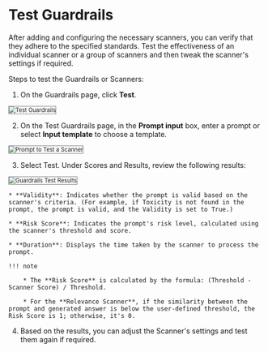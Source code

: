 # Test Guardrails

After adding and configuring the necessary scanners, you can verify that they adhere to the specified standards. Test the effectiveness of an individual scanner or a group of scanners and then tweak the scanner's settings if required.

Steps to test the Guardrails or Scanners:

1. On the Guardrails page, click **Test**.  
<img src="../images/test-guardrails.png" alt="Test Guardrails" title="Test Guardrails" style="border: 1px solid gray; zoom:80%;">

2. On the Test Guardrails page, in the **Prompt input** box, enter a prompt or select **Input template** to choose a template.  
<img src="../images/test-guardrails-prompt-input.png" alt="Prompt to Test a Scanner" title="Prompt to Test a Scanner" style="border: 1px solid gray; zoom:80%;">

3. Select Test. Under Scores and Results, review the following results:  
<img src="../images/guardrails-test-results.png" alt="Guardrails Test Results" title="Guardrails Test Results" style="border: 1px solid gray; zoom:80%;"> 

    * **Validity**: Indicates whether the prompt is valid based on the scanner's criteria. (For example, if Toxicity is not found in the prompt, the prompt is valid, and the Validity is set to True.)

    * **Risk Score**: Indicates the prompt's risk level, calculated using the scanner's threshold and score.

    * **Duration**: Displays the time taken by the scanner to process the prompt.

    !!! note

        * The **Risk Score** is calculated by the formula: (Threshold - Scanner Score) / Threshold. 

        * For the **Relevance Scanner**, if the similarity between the prompt and generated answer is below the user-defined threshold, the Risk Score is 1; otherwise, it's 0.

4. Based on the results, you can adjust the Scanner's settings and test them again if required.

